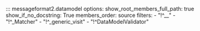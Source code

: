 ::: messageformat2.datamodel
    options:
      show_root_members_full_path: true
      show_if_no_docstring: True
      members_order: source
      filters:
      - "!^__"
      - "!^_Matcher"
      - "!^_generic_visit"
      - "!^DataModelValidator"
